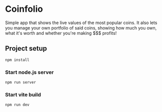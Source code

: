 # Coinfolio

Simple app that shows the live values of the most popular coins. It also lets you manage your own portfolio of said coins, showing how much you own, what it's worth and whether you're making $$$ profits!

## Project setup
```
npm install
```

### Start node.js server
```
npm run server
```

### Start vite build
```
npm run dev
```
